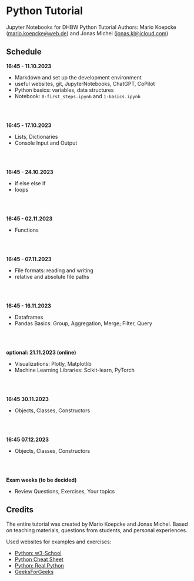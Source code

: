 # Python Tutorial
Jupyter Notebooks for DHBW Python Tutorial
Authors: Mario Koepcke (mario.koepcke@web.de) and Jonas Michel (jonas.kl@icloud.com)

## Schedule
**16:45 - 11.10.2023** 
- Markdown and set up the development environment
- useful websites, git, JupyterNotebooks, ChatGPT, CoPilot
- Python basics: variables, data structures
- Notebook: `0-first_steps.ipynb` and `1-basics.ipynb`
<br>
<br>

**16:45 - 17.10.2023** 
- Lists, Dictionaries
- Console Input and Output
<br>
<br>

**16:45 - 24.10.2023** 
- if else else if
- loops
<br>
<br>

**16:45 - 02.11.2023** 
- Functions
<br>
<br>

**16:45 - 07.11.2023** 
- File formats: reading and writing
- relative and absolute file paths
<br>
<br>

**16:45 - 16.11.2023** 
- Dataframes
- Pandas Basics: Group, Aggregation, Merge; Filter, Query
<br>
<br>

**optional: 21.11.2023 (online)**
- Visualizations: Plotly, Matplotlib
- Machine Learning Libraries: Scikit-learn, PyTorch 
<br>
<br>

**16:45 30.11.2023**
- Objects, Classes, Constructors
<br>
<br>

**16:45 07.12.2023**
- Objects, Classes, Constructors
<br>
<br>

**Exam weeks (to be decided)**
- Review Questions, Exercises, Your topics


## Credits
The entire tutorial was created by Mario Koepcke and Jonas Michel. Based on teaching materials, questions from students, and personal experiences.

Used websites for examples and exercises:
- [Python: w3-School](https://www.w3schools.com/python/)
- [Python Cheat Sheet](https://www.pythoncheatsheet.org/)
- [Python: Real Python](https://realpython.com/)
- [GeeksForGeeks](https://www.geeksforgeeks.org/python-programming-language/)

